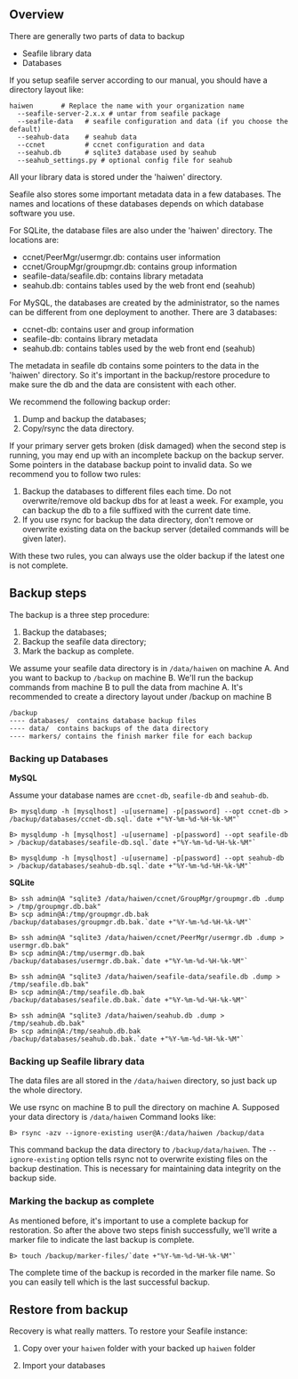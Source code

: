 ## Overview

There are generally two parts of data to backup

* Seafile library data
* Databases

If you setup seafile server according to our manual, you should have a directory layout like:

    haiwen       # Replace the name with your organization name
      --seafile-server-2.x.x # untar from seafile package
      --seafile-data   # seafile configuration and data (if you choose the default)
      --seahub-data    # seahub data
      --ccnet          # ccnet configuration and data 
      --seahub.db      # sqlite3 database used by seahub
      --seahub_settings.py # optional config file for seahub

All your library data is stored under the 'haiwen' directory.

Seafile also stores some important metadata data in a few databases. The names and locations of these databases depends on which database software you use.

For SQLite, the database files are also under the 'haiwen' directory. The locations are:

* ccnet/PeerMgr/usermgr.db: contains user information
* ccnet/GroupMgr/groupmgr.db: contains group information
* seafile-data/seafile.db: contains library metadata
* seahub.db: contains tables used by the web front end (seahub)

For MySQL, the databases are created by the administrator, so the names can be different from one deployment to another. There are 3 databases:

* ccnet-db: contains user and group information
* seafile-db: contains library metadata
* seahub.db: contains tables used by the web front end (seahub)

The metadata in seafile db contains some pointers to the data in the 'haiwen' directory. So it's important in the backup/restore procedure to make sure the db and the data are consistent with each other.

We recommend the following backup order:

1. Dump and backup the databases;
2. Copy/rsync the data directory.

If your primary server gets broken (disk damaged) when the second step is running, you may end up with an incomplete backup on the backup server. Some pointers in the database backup point to invalid data. So we recommend you to follow two rules:

1. Backup the databases to different files each time. Do not overwrite/remove old backup dbs for at least a week. For example, you can backup the db to a file suffixed with the current date time.
2. If you use rsync for backup the data directory, don't remove or overwrite existing data on the backup server (detailed commands will be given later).

With these two rules, you can always use the older backup if the latest one is not complete.

## Backup steps ##

The backup is a three step procedure:

1. Backup the databases;
2. Backup the seafile data directory;
3. Mark the backup as complete.

We assume your seafile data directory is in `/data/haiwen` on machine A. And you want to backup to `/backup` on machine B. We'll run the backup commands from machine B to pull the data from machine A. It's recommended to create a directory layout under /backup on machine B

    /backup
    ---- databases/  contains database backup files
    ---- data/  contains backups of the data directory
    ---- markers/ contains the finish marker file for each backup

### Backing up Databases ###

**MySQL**

Assume your database names are `ccnet-db`, `seafile-db` and `seahub-db`.

    B> mysqldump -h [mysqlhost] -u[username] -p[password] --opt ccnet-db > /backup/databases/ccnet-db.sql.`date +"%Y-%m-%d-%H-%k-%M"`

    B> mysqldump -h [mysqlhost] -u[username] -p[password] --opt seafile-db > /backup/databases/seafile-db.sql.`date +"%Y-%m-%d-%H-%k-%M"`

    B> mysqldump -h [mysqlhost] -u[username] -p[password] --opt seahub-db > /backup/databases/seahub-db.sql.`date +"%Y-%m-%d-%H-%k-%M"`

**SQLite**

    B> ssh admin@A "sqlite3 /data/haiwen/ccnet/GroupMgr/groupmgr.db .dump > /tmp/groupmgr.db.bak"
    B> scp admin@A:/tmp/groupmgr.db.bak /backup/databases/groupmgr.db.bak.`date +"%Y-%m-%d-%H-%k-%M"`

    B> ssh admin@A "sqlite3 /data/haiwen/ccnet/PeerMgr/usermgr.db .dump > usermgr.db.bak"
    B> scp admin@A:/tmp/usermgr.db.bak /backup/databases/usermgr.db.bak.`date +"%Y-%m-%d-%H-%k-%M"`

    B> ssh admin@A "sqlite3 /data/haiwen/seafile-data/seafile.db .dump > /tmp/seafile.db.bak"
    B> scp admin@A:/tmp/seafile.db.bak /backup/databases/seafile.db.bak.`date +"%Y-%m-%d-%H-%k-%M"`

    B> ssh admin@A "sqlite3 /data/haiwen/seahub.db .dump > /tmp/seahub.db.bak"
    B> scp admin@A:/tmp/seahub.db.bak /backup/databases/seahub.db.bak.`date +"%Y-%m-%d-%H-%k-%M"`

### Backing up Seafile library data ###

The data files are all stored in the `/data/haiwen` directory, so just back up the whole directory.

We use rsync on machine B to pull the directory on machine A. Supposed your data directory is `/data/haiwen` Command looks like:

    B> rsync -azv --ignore-existing user@A:/data/haiwen /backup/data

This command backup the data directory to `/backup/data/haiwen`. The `--ignore-existing` option tells rsync not to overwrite existing files on the backup destination. This is necessary for maintaining data integrity on the backup side.

### Marking the backup as complete

As mentioned before, it's important to use a complete backup for restoration. So after the above two steps finish successfully, we'll write a marker file to indicate the last backup is complete.

    B> touch /backup/marker-files/`date +"%Y-%m-%d-%H-%k-%M"`

The complete time of the backup is recorded in the marker file name. So you can easily tell which is the last successful backup.
 
## Restore from backup ##

Recovery is what really matters. To restore your Seafile instance:

1. Copy over your `haiwen` folder with your backed up `haiwen` folder

2. Import your databases